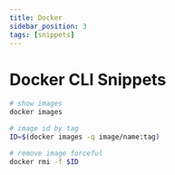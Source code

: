 ```yaml
---
title: Docker
sidebar_position: 3
tags: [snippets]
---
```


# Docker CLI Snippets

```bash
# show images
docker images

# image id by tag
ID=$(docker images -q image/name:tag)

# remove image forceful
docker rmi -f $ID
```